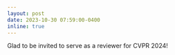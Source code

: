 ```yaml
---
layout: post
date: 2023-10-30 07:59:00-0400
inline: true
---
```


Glad to be invited to serve as a reviewer for CVPR 2024! 
